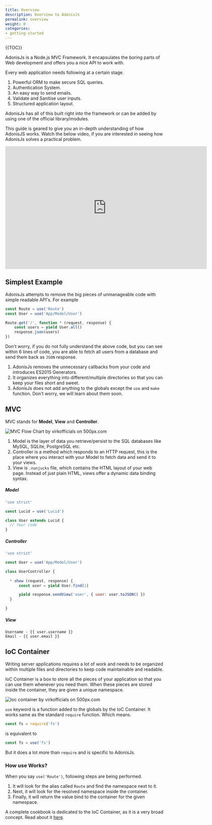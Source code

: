 ```yaml
---
title: Overview
description: Overview to AdonisJs
permalink: overview
weight: 0
categories:
- getting-started
---
```


{{TOC}}

AdonisJs is a Node.js MVC Framework. It encapsulates the boring parts of Web development and offers you a nice API to work with.

Every web application needs following at a certain stage. 

1. Powerful ORM to make secure SQL queries.
2. Authentication System.
3. An easy way to send emails.
4. Validate and Sanitise user inputs.
5. Structured application layout.

AdonisJs has all of this built right into the framework or can be added by using one of the official library/modules.

This guide is geared to give you an in-depth understanding of how AdonisJS works. Watch the below video, if you are interested in seeing how AdonisJs solves a practical problem.

<iframe width="640" height="390" src="https://www.youtube.com/embed/4MB0_X1fm5k" frameborder="0" allowfullscreen></iframe>

## Simplest Example

AdonisJs attempts to remove the big pieces of unmanageable code with simple readable API's. For example

```javascript
const Route = use('Route')
const User = use('App/Model/User')

Route.get('/', function * (request, response) {
    const users = yield User.all()
    response.json(users)
})
```

Don't worry, if you do not fully understand the above code, but you can see within 6 lines of code, you are able to fetch all users from a database and send them back as `JSON` response.

1. AdonisJs removes the unnecessary callbacks from your code and introduces ES2015 Generators.
2. It organizes everything into different/multiple directories so that you can keep your files short and sweet.
3. AdonisJs does not add anything to the globals except the `use` and `make` function. Don't worry, we will learn about them soon.

## MVC

MVC stands for **Model**, **View** and **Controller**.

<div class='pixels-photo'>
  <p>
    <img src='https://drscdn.500px.org/photo/152746175/m%3D900/9972f8c30c163f019a50ba15b8a70f9b' alt='MVC Flow Chart by virkofficials on 500px.com'>
  </p>
  <a href='https://500px.com/photo/152746175/mvc-flow-chart-by-virkofficials' alt='MVC Flow Chart by virkofficials on 500px.com'></a>
</div>

1. Model is the layer of data you retrieve/persist to the SQL databases like MySQL, SQLite, PostgreSQL etc.
2. Controller is a method which responds to an HTTP request, this is the place where you interact with your Model to fetch data and send it to your views.
3. View is `.nunjucks` file, which contains the HTML layout of your web page. Instead of just plain HTML, views offer a dynamic data binding syntax.

##### Model

```javascript
'use strict'

const Lucid = use('Lucid')

class User extends Lucid {
  // Your code
}
```

##### Controller
```javascript
'use strict'

const User = use('App/Model/User')

class UserController {
 
  * show (request, response) {
      const user = yield User.find(1)

      yield response.sendView('user', { user: user.toJSON() })
  }

}
```

##### View
```twig
Username - {{ user.username }}
Email - {{ user.email }}
```


## IoC Container

Writing server applications requires a lot of work and needs to be organized within multiple files and directories to keep code maintainable and readable.

IoC Container is a box to store all the pieces of your application so that you can use them whenever you need them. When these pieces are stored inside the container, they are given a unique namespace.

<div class='pixels-photo'>
  <p>
    <img src='https://drscdn.500px.org/photo/152747515/m%3D900/7ea4b04b936b129499d35a800aea6848' alt='Ioc container by virkofficials on 500px.com'>
  </p>
  <a href='https://500px.com/photo/152747515/ioc-container-by-virkofficials' alt='Ioc container by virkofficials on 500px.com'></a>
</div>


`use` keyword is a function added to the globals by the IoC Container. It works same as the standard `require` function. Which means.

```javascript
const fs = require('fs')
```

is equivalent to

```javascript
const fs = use('fs')
```


But it does a lot more than `require` and is specific to AdonisJs. 

### How use Works?

When you say `use('Route')`, following steps are being performed.


1. It will look for the alias called `Route` and find the namespace next to it.
2. Next, it will look for the resolved namespace inside the container.
3. Finally, it will return the value bind to the container for the given namespace.

A complete cookbook is dedicated to the IoC Container, as it is a very broad concept. Read about it [here](https://www.gitbook.com/book/adonisjs/journeyman-guide-to-ioc-container).